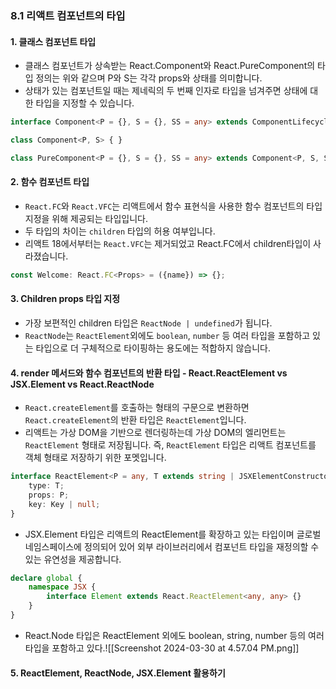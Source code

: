 ### 8.1 리액트 컴포넌트의 타입
#### 1. 클래스 컴포넌트 타입
- 클래스 컴포넌트가 상속받는 React.Component와 React.PureComponent의 타입 정의는 위와 같으며 P와 S는 각각 props와 상태를 의미합니다. 
- 상태가 있는 컴포넌트일 때는 제네릭의 두 번째 인자로 타입을 넘겨주면 상태에 대한 타입을 지정할 수 있습니다. 
```ts
interface Component<P = {}, S = {}, SS = any> extends ComponentLifecycle<P, S, SS> {}

class Component<P, S> { }

class PureComponent<P = {}, S = {}, SS = any> extends Component<P, S, SS> {}
```
#### 2. 함수 컴포넌트 타입
- `React.FC`와 `React.VFC`는 리액트에서 함수 표현식을 사용한 함수 컴포넌트의 타입 지정을 위해 제공되는 타입입니다. 
- 두 타입의 차이는 `children` 타입의 허용 여부입니다. 
- 리액트 18에서부터는 `React.VFC`는 제거되었고 React.FC에서 children타입이 사라졌습니다.
```ts
const Welcome: React.FC<Props> = ({name}) => {};
```
#### 3. Children props 타입 지정
- 가장 보편적인 children 타입은 `ReactNode | undefined`가 됩니다. 
- `ReactNode`는 `ReactElement`외에도 `boolean`, `number` 등 여러 타입을 포함하고 있는 타입으로 더 구체적으로 타이핑하는 용도에는 적합하지 않습니다. 
#### 4. render 메서드와 함수 컴포넌트의 반환 타입 - React.ReactElement vs JSX.Element vs React.ReactNode
- `React.createElement`를 호출하는 형태의 구문으로 변환하면 `React.createElement`의 반환 타입은 `ReactElement`입니다. 
- 리액트는 가상 DOM을 기반으로 렌더링하는데 가상 DOM의 엘리먼트는 `ReactElement` 형태로 저장됩니다. 즉, `ReactElement` 타입은 리액트 컴포넌트를 객체 형태로 저장하기 위한 포멧입니다. 
```ts
interface ReactElement<P = any, T extends string | JSXElementConstructor<any> = string | JSXElementConstructor<any>> {
	type: T;
	props: P;
	key: Key | null;
}
```
- JSX.Element 타입은 리액트의 ReactElement를 확장하고 있는 타입이며 글로벌 네임스페이스에 정의되어 있어 외부 라이브러리에서 컴포넌트 타입을 재정의할 수 있는 유연성을 제공합니다. 
```ts
declare global {
	namespace JSX {
		interface Element extends React.ReactElement<any, any> {}
	}
}
```
- React.Node 타입은 ReactElement 외에도 boolean, string, number 등의 여러 타입을 포함하고 있다.![[Screenshot 2024-03-30 at 4.57.04 PM.png]]
#### 5. ReactElement, ReactNode, JSX.Element 활용하기
